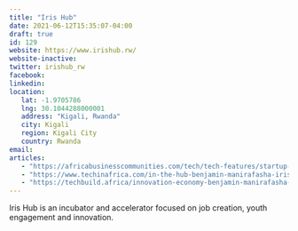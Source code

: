 ```yaml
---
title: "Iris Hub"
date: 2021-06-12T15:35:07-04:00
draft: true
id: 129
website: https://www.irishub.rw/
website-inactive: 
twitter: irishub_rw
facebook: 
linkedin: 
location: 
   lat: -1.9705786
   lng: 30.1044288000001
   address: "Kigali, Rwanda"
   city: Kigali
   region: Kigali City
   country: Rwanda
email: 
articles:
   - "https://africabusinesscommunities.com/tech/tech-features/startup-interview-benjamin-manirafasha-ceo-iris-hub-rwanda/"
   - "https://www.techinafrica.com/in-the-hub-benjamin-manirafasha-iris-hub-rwanda/"
   - "https://techbuild.africa/innovation-economy-benjamin-manirafasha-iris-hub/"
---
```

Iris Hub is an incubator and accelerator focused on job creation, youth engagement and innovation. 
